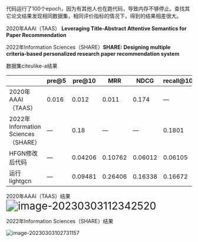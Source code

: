 代码运行了100个epoch，因为有其他人也在跑代码，导致内存不够停止。查找其它论文结果发现相同数据集，相同评价指标的情况下，得到的结果相差很大。

2020年AAAI（TAAS）  **Leveraging Title-Abstract Attentive Semantics for Paper Recommendation**

2022年Information Sciences（SHARE）**SHARE: Designing multiple criteria-based personalized research**
**paper recommendation system**

数据集citeulike-a结果

|                                     | pre@5 | pre@10  | MRR     | NDCG    | recall@10 | map     |
| ----------------------------------- | ----- | ------- | ------- | ------- | --------- | ------- |
| 2020年AAAI（TAAS）                  | 0.016 | 0.012   | 0.011   | 0.174   | —         | —       |
| 2022年Information Sciences（SHARE） | —     | 0.18    | —       | —       | 0.1801    | —       |
| HFGN修改后代码                      | —     | 0.04206 | 0.10762 | 0.06012 | 0.06105   | 0.02351 |
| 运行lightgcn                        | —     | 0.09481 | 0.26406 | 0.16338 | 0.16672   | 0.08618 |



2020年AAAI（TAAS）结果
<img src="https://gitee.com/ning13445/picture/raw/master/picture/1/image-20230303112342520.png" alt="image-20230303112342520" style="zoom:200%;" />



2022年Information Sciences（SHARE）结果

![image-20230303102731157](https://gitee.com/ning13445/picture/raw/master/picture/1/image-20230303102731157.png)









